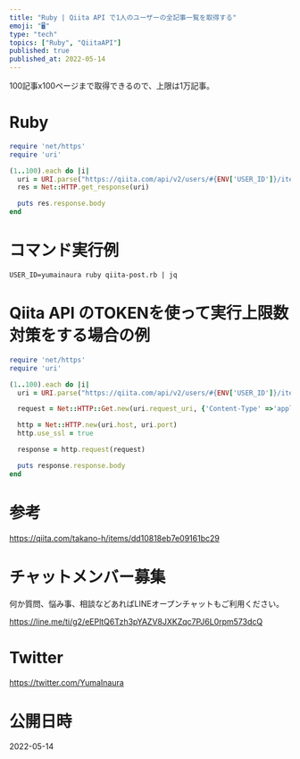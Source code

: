 ```yaml
---
title: "Ruby | Qiita API で1人のユーザーの全記事一覧を取得する"
emoji: "🖥"
type: "tech"
topics: ["Ruby", "QiitaAPI"]
published: true
published_at: 2022-05-14
---
```


100記事x100ページまで取得できるので、上限は1万記事。

# Ruby

```rb
require 'net/https'
require 'uri'

(1..100).each do |i|
  uri = URI.parse("https://qiita.com/api/v2/users/#{ENV['USER_ID']}/items?page=#{i}&per_page=100")
  res = Net::HTTP.get_response(uri)

  puts res.response.body
end
```

# コマンド実行例

```
USER_ID=yumainaura ruby qiita-post.rb | jq
```

# Qiita API のTOKENを使って実行上限数対策をする場合の例

```rb
require 'net/https'
require 'uri'

(1..100).each do |i|
  uri = URI.parse("https://qiita.com/api/v2/users/#{ENV['USER_ID']}/items?page=#{i}&per_page=100")

  request = Net::HTTP::Get.new(uri.request_uri, {'Content-Type' =>'application/json', "Authorization" => "Bearer #{ENV['TOKEN']}"})

  http = Net::HTTP.new(uri.host, uri.port)
  http.use_ssl = true

  response = http.request(request)

  puts response.response.body
end
```

# 参考

https://qiita.com/takano-h/items/dd10818eb7e09161bc29












<!-- Update From Qiita API -->

# チャットメンバー募集


何か質問、悩み事、相談などあればLINEオープンチャットもご利用ください。

https://line.me/ti/g2/eEPltQ6Tzh3pYAZV8JXKZqc7PJ6L0rpm573dcQ





# Twitter


https://twitter.com/YumaInaura


<!-- Update From Qiita API -->



# 公開日時

2022-05-14
